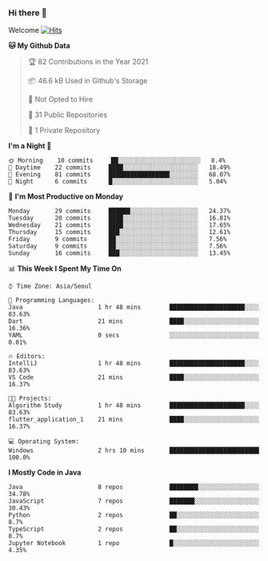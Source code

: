 ### Hi there 👋 

Welcome [![Hits](https://hits.seeyoufarm.com/api/count/incr/badge.svg?url=https%3A%2F%2Fgithub.com%2Fharry4455&count_bg=%2379C83D&title_bg=%23555555&icon=&icon_color=%23E7E7E7&title=hits&edge_flat=false)](https://hits.seeyoufarm.com)


<!--
**harry4455/harry4455** is a ✨ _special_ ✨ repository because its `README.md` (this file) appears on your GitHub profile.

Here are some ideas to get you started:

- 🔭 I’m currently working on ...
- 🌱 I’m currently learning ...
- 👯 I’m looking to collaborate on ...
- 🤔 I’m looking for help with ...
- 💬 Ask me about ...
- 📫 How to reach me: ...
- 😄 Pronouns: ...
- ⚡ Fun fact: ...
-->

<!--START_SECTION:waka-->
**🐱 My Github Data** 

> 🏆 82 Contributions in the Year 2021
 > 
> 📦 46.6 kB Used in Github's Storage 
 > 
> 🚫 Not Opted to Hire
 > 
> 📜 31 Public Repositories 
 > 
> 🔑 1 Private Repository 
 > 
**I'm a Night 🦉** 

```text
🌞 Morning    10 commits     ██░░░░░░░░░░░░░░░░░░░░░░░   8.4% 
🌆 Daytime    22 commits     ████░░░░░░░░░░░░░░░░░░░░░   18.49% 
🌃 Evening    81 commits     █████████████████░░░░░░░░   68.07% 
🌙 Night      6 commits      █░░░░░░░░░░░░░░░░░░░░░░░░   5.04%

```
📅 **I'm Most Productive on Monday** 

```text
Monday       29 commits     ██████░░░░░░░░░░░░░░░░░░░   24.37% 
Tuesday      20 commits     ████░░░░░░░░░░░░░░░░░░░░░   16.81% 
Wednesday    21 commits     ████░░░░░░░░░░░░░░░░░░░░░   17.65% 
Thursday     15 commits     ███░░░░░░░░░░░░░░░░░░░░░░   12.61% 
Friday       9 commits      ██░░░░░░░░░░░░░░░░░░░░░░░   7.56% 
Saturday     9 commits      ██░░░░░░░░░░░░░░░░░░░░░░░   7.56% 
Sunday       16 commits     ███░░░░░░░░░░░░░░░░░░░░░░   13.45%

```


📊 **This Week I Spent My Time On** 

```text
⌚︎ Time Zone: Asia/Seoul

💬 Programming Languages: 
Java                     1 hr 48 mins        █████████████████████░░░░   83.63% 
Dart                     21 mins             ████░░░░░░░░░░░░░░░░░░░░░   16.36% 
YAML                     0 secs              ░░░░░░░░░░░░░░░░░░░░░░░░░   0.01%

🔥 Editors: 
IntelliJ                 1 hr 48 mins        █████████████████████░░░░   83.63% 
VS Code                  21 mins             ████░░░░░░░░░░░░░░░░░░░░░   16.37%

🐱‍💻 Projects: 
Algorithm Study          1 hr 48 mins        █████████████████████░░░░   83.63% 
flutter_application_1    21 mins             ████░░░░░░░░░░░░░░░░░░░░░   16.37%

💻 Operating System: 
Windows                  2 hrs 10 mins       █████████████████████████   100.0%

```

**I Mostly Code in Java** 

```text
Java                     8 repos             ████████░░░░░░░░░░░░░░░░░   34.78% 
JavaScript               7 repos             ███████░░░░░░░░░░░░░░░░░░   30.43% 
Python                   2 repos             ██░░░░░░░░░░░░░░░░░░░░░░░   8.7% 
TypeScript               2 repos             ██░░░░░░░░░░░░░░░░░░░░░░░   8.7% 
Jupyter Notebook         1 repo              █░░░░░░░░░░░░░░░░░░░░░░░░   4.35%

```



<!--END_SECTION:waka-->
